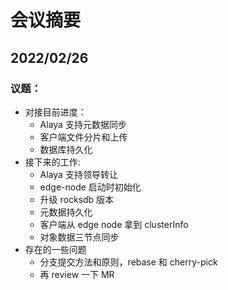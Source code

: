 # 会议摘要

## 2022/02/26

### 议题：

- 对接目前进度：
  - Alaya 支持元数据同步
  - 客户端文件分片和上传
  - 数据库持久化
- 接下来的工作:
  - Alaya 支持领导转让
  - edge-node 启动时初始化
  - 升级 rocksdb 版本
  - 元数据持久化
  - 客户端从 edge node 拿到 clusterInfo
  - 对象数据三节点同步
- 存在的一些问题
  - 分支提交方法和原则，rebase 和 cherry-pick
  - 再 review 一下 MR
